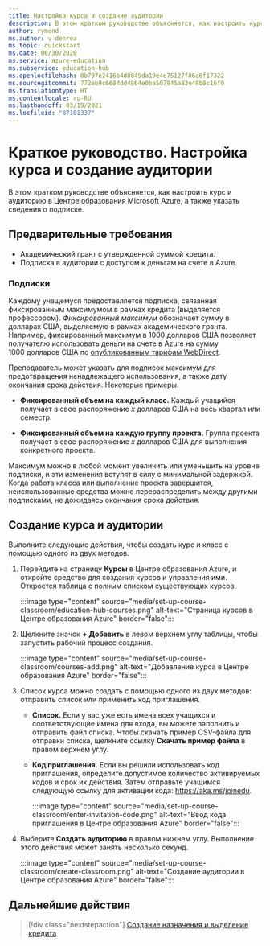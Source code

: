 ```yaml
---
title: Настройка курса и создание аудитории
description: В этом кратком руководстве объясняется, как настроить курс и аудиторию в Центре образования Azure.
author: rymend
ms.author: v-denrea
ms.topic: quickstart
ms.date: 06/30/2020
ms.service: azure-education
ms.subservice: education-hub
ms.openlocfilehash: 0b797e2416b4d8849da19e4e75127f86a6f17322
ms.sourcegitcommit: 772eb9c6684dd4864e0ba507945a83e48b8c16f0
ms.translationtype: HT
ms.contentlocale: ru-RU
ms.lasthandoff: 03/19/2021
ms.locfileid: "87101337"
---
```

# <a name="quickstart-set-up-a-course-and-create-a-classroom"></a>Краткое руководство. Настройка курса и создание аудитории

В этом кратком руководстве объясняется, как настроить курс и аудиторию в Центре образования Microsoft Azure, а также указать сведения о подписке.

## <a name="prerequisites"></a>Предварительные требования

- Академический грант с утвержденной суммой кредита.
- Подписка в аудитории с доступом к деньгам на счете в Azure.

### <a name="subscriptions"></a>Подписки

Каждому учащемуся предоставляется подписка, связанная фиксированным максимумом в рамках кредита (выделяется профессором). *Фиксированный максимум* обозначает сумму в долларах США, выделяемую в рамках академического гранта. Например, фиксированный максимум в 1000 долларов США позволяет получателю использовать деньги на счете в Azure на сумму 1000 долларов США по [опубликованным тарифам WebDirect](https://azure.microsoft.com/pricing/calculator/).

Преподаватель может указать для подписок максимум для предотвращения ненадлежащего использования, а также дату окончания срока действия. Некоторые примеры.

- **Фиксированный объем на каждый класс.** Каждый учащийся получает в свое распоряжение *x* долларов США на весь квартал или семестр.

- **Фиксированный объем на каждую группу проекта.** Группа проекта получает в свое распоряжение *x* долларов США для выполнения конкретного проекта.

Максимум можно в любой момент увеличить или уменьшить на уровне подписки, и эти изменения вступят в силу с минимальной задержкой. Когда работа класса или выполнение проекта завершится, неиспользованные средства можно перераспределить между другими подписками, не дожидаясь окончания срока действия.

## <a name="create-a-course-and-classroom"></a>Создание курса и аудитории

Выполните следующие действия, чтобы создать курс и класс с помощью одного из двух методов.

1. Перейдите на страницу **Курсы** в Центре образования Azure, и откройте средство для создания курсов и управления ими. Откроется таблица с полным списком существующих курсов.

    :::image type="content" source="media/set-up-course-classroom/education-hub-courses.png" alt-text="Страница курсов в Центре образования Azure" border="false":::

1. Щелкните значок **+ Добавить** в левом верхнем углу таблицы, чтобы запустить рабочий процесс создания.

    :::image type="content" source="media/set-up-course-classroom/courses-add.png" alt-text="Добавление курса в Центре образования Azure" border="false":::

1. Список курса можно создать с помощью одного из двух методов: отправить список или применить код приглашения.
    - **Список.** Если у вас уже есть имена всех учащихся и соответствующие имена для входа, вы можете заполнить и отправить файл списка. Чтобы скачать пример CSV-файла для отправки списка, щелкните ссылку **Скачать пример файла** в правом верхнем углу.
    - **Код приглашения.** Если вы решили использовать код приглашения, определите допустимое количество активируемых кодов и срок их действия. Затем отправьте учащимся следующую ссылку для активации кода: https://aka.ms/joinedu.

      :::image type="content" source="media/set-up-course-classroom/enter-invitation-code.png" alt-text="Ввод кода приглашения в Центре образования Azure" border="false":::

1. Выберите **Создать аудиторию** в правом нижнем углу. Выполнение этого действия может занять несколько секунд.

   :::image type="content" source="media/set-up-course-classroom/create-classroom.png" alt-text="Создание аудитории в Центре образования Azure" border="false":::

## <a name="next-steps"></a>Дальнейшие действия

> [!div class="nextstepaction"]
> [Создание назначения и выделение кредита](create-assignment-allocate-credit.md)
